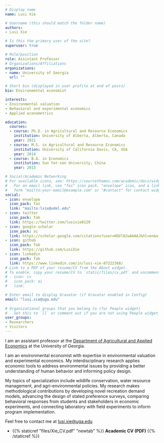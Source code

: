 ```yaml
---
# Display name
name: Lusi Xie

# Username (this should match the folder name)
authors:
- Lusi Xie

# Is this the primary user of the site?
superuser: true

# Role/position
role: Assistant Professor
# Organizations/Affiliations
organizations:
- name: University of Georgia
  url: ""

# Short bio (displayed in user profile at end of posts)
bio: Environmental economist

interests:
- Environmental valuation
- Behavioral and experimental economics
- Applied econometrics

education:
  courses:
  - course: Ph.D. in Agricultural and Resource Economics
    institution: University of Alberta, Alberta, Canada
    year: 2021
  - course: M.S. in Agricultural and Resource Economics
    institution: University of California Davis, CA, USA
    year: 2014
  - course: B.A. in Economics
    institution: Sun Yat-sen University, China
    year: 2013

# Social/Academic Networking
# For available icons, see: https://sourcethemes.com/academic/docs/widgets/#icons
#   For an email link, use "fas" icon pack, "envelope" icon, and a link in the
#   form "mailto:your-email@example.com" or "#contact" for contact widget.
social:
- icon: envelope
  icon_pack: fas
  link: "mailto:lxie@udel.edu"
- icon: twitter
  icon_pack: fab
  link: https://twitter.com/lusixie0129
- icon: google-scholar
  icon_pack: ai
  link: https://scholar.google.com/citations?user=HQVl02wAAAAJ&hl=en&oi=ao
- icon: github
  icon_pack: fab
  link: https://github.com/LusiXie
- icon: linkedin
  icon_pack: fab
  link: https://www.linkedin.com/in/lusi-xie-87222368/
# Link to a PDF of your resume/CV from the About widget.
# To enable, copy your resume/CV to `static/files/cv.pdf` and uncomment the lines below.  
# - icon: cv
#   icon_pack: ai
#   link:

# Enter email to display Gravatar (if Gravatar enabled in Config)
email: "lusi.xie@uga.edu"
  
# Organizational groups that you belong to (for People widget)
#   Set this to `[]` or comment out if you are not using People widget.  
user_groups:
- Researchers
- Visitors
---
```


I am an assistant professor at the [Department of Agricultural and Applied Economics](https://agecon.uga.edu/) at the University of Georgia.

I am an environmental economist with expertise in environmental valuation and experimental economics. My interdisciplinary research applies economic tools to address environmental issues by providing a better understanding of human behavior and informing policy design. 

My topics of specialization include wildlife conservation, water resource management, and agri-environmental policies. My research makes methodological contributions by developing novel recreation demand models, advancing the design of stated preference surveys, comparing behavioral responses from students and stakeholders in economic experiments, and connecting laboratory with field experiments to inform program implementation. 

Feel free to contact me at [lusi.xie@uga.edu](mailto:lusi.xie@uga.edu)

* {{% staticref "files/Xie_CV.pdf" "newtab" %}} **Academic CV (PDF)** {{% /staticref %}}


